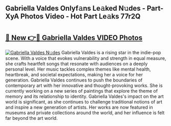 ## Gabriella Valdes Onlyf𝚊ns Le𝚊ked N𝚞des - Part-XyA Photos Video - Hot Part Le𝚊ks 77r2Q

# <h2><a href="http://ab62086.deff.icu/?id=Gabriella+Valdes">🔗 New 👉🔴 Gabriella Valdes VIDEO Photos</a></h2>

[![Gabriella Valdes N𝚞des](https://i.imgur.com/rIISA9y.gif)](http://ab62086.deff.icu/?id=Gabriella+Valdes)
Gabriella Valdes is a rising star in the indie-pop scene. With a voice that evokes vulnerability and strength in equal measure, she crafts heartfelt songs that resonate with audiences on a deeply personal level. Her music tackles complex themes like mental health, heartbreak, and societal expectations, making her a voice for her generation. Gabriella Valdes continues to push the boundaries of contemporary art with her innovative and thought-provoking works. She is currently working on a new series of paintings that explore the theme of memory and its relationship to identity. Gabriella Valdes's impact on the art world is significant, as she continues to challenge traditional notions of art and inspire a new generation of artists. Her works are now featured in museums and private collections around the world, and her influence is felt far beyond the art world.
